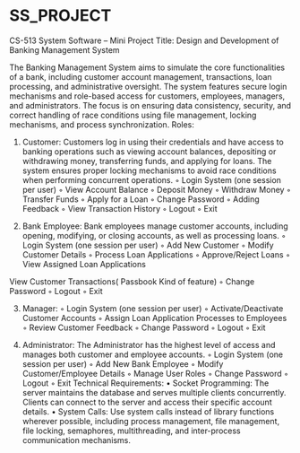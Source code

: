 # SS_PROJECT

CS-513 System Software – Mini Project
Title: Design and Development of Banking Management System

The Banking Management System aims to simulate the core functionalities of a bank, including customer account management, transactions, loan processing, and administrative oversight. The system features secure login mechanisms and role-based access for customers, employees, managers, and administrators. The focus is on ensuring data consistency, security, and correct handling of race conditions using file management, locking mechanisms, and process synchronization.
Roles:


1. Customer: Customers log in using their credentials and have access to banking operations such as viewing account balances, depositing or withdrawing money, transferring funds, and applying for loans. The system ensures proper locking mechanisms to avoid race conditions when performing concurrent operations.
        ◦ Login System (one session per user)
        ◦ View Account Balance
        ◦ Deposit Money
        ◦ Withdraw Money
        ◦ Transfer Funds
        ◦ Apply for a Loan
        ◦ Change Password
        ◦ Adding Feedback
        ◦ View Transaction History
        ◦ Logout
        ◦ Exit

   
3. Bank Employee: Bank employees manage customer accounts, including opening, modifying, or closing accounts, as well as processing loans.
        ◦ Login System (one session per user)
        ◦ Add New Customer
        ◦ Modify Customer Details
        ◦ Process Loan Applications
        ◦ Approve/Reject Loans
        ◦ View Assigned Loan Applications

View Customer Transactions( Passbook Kind of feature)
        ◦ Change Password
        ◦ Logout
        ◦ Exit

        
3. Manager:
        ◦ Login System (one session per user)
        ◦ Activate/Deactivate Customer Accounts
        ◦ Assign Loan Application Processes to Employees
        ◦ Review Customer Feedback
        ◦ Change Password
        ◦ Logout
        ◦ Exit

   
5. Administrator: The Administrator has the highest level of access and manages both customer and employee accounts.
        ◦ Login System (one session per user)
        ◦ Add New Bank Employee
        ◦ Modify Customer/Employee Details
        ◦ Manage User Roles
        ◦ Change Password
        ◦ Logout
        ◦ Exit
Technical Requirements:
    • Socket Programming: The server maintains the database and serves multiple clients concurrently. Clients can connect to the server and access their specific account details.
    • System Calls: Use system calls instead of library functions wherever possible, including process management, file management, file locking, semaphores, multithreading, and inter-process communication mechanisms.

